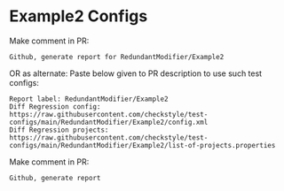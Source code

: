 # Example2 Configs
Make comment in PR:
```
Github, generate report for RedundantModifier/Example2
```
OR as alternate:
Paste below given to PR description to use such test configs:
```
Report label: RedundantModifier/Example2
Diff Regression config: https://raw.githubusercontent.com/checkstyle/test-configs/main/RedundantModifier/Example2/config.xml
Diff Regression projects: https://raw.githubusercontent.com/checkstyle/test-configs/main/RedundantModifier/Example2/list-of-projects.properties
```
Make comment in PR:
```
Github, generate report
```
